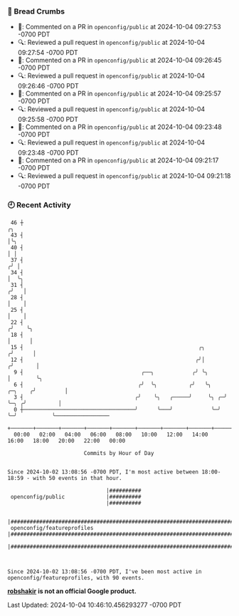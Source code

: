 ### 🍞 Bread Crumbs

 * 💬: Commented on a PR in  `openconfig/public` at 2024-10-04 09:27:53 -0700 PDT
 * 🔍: Reviewed a pull request in  `openconfig/public` at 2024-10-04 09:27:54 -0700 PDT
 * 💬: Commented on a PR in  `openconfig/public` at 2024-10-04 09:26:45 -0700 PDT
 * 🔍: Reviewed a pull request in  `openconfig/public` at 2024-10-04 09:26:46 -0700 PDT
 * 💬: Commented on a PR in  `openconfig/public` at 2024-10-04 09:25:57 -0700 PDT
 * 🔍: Reviewed a pull request in  `openconfig/public` at 2024-10-04 09:25:58 -0700 PDT
 * 💬: Commented on a PR in  `openconfig/public` at 2024-10-04 09:23:48 -0700 PDT
 * 🔍: Reviewed a pull request in  `openconfig/public` at 2024-10-04 09:23:48 -0700 PDT
 * 💬: Commented on a PR in  `openconfig/public` at 2024-10-04 09:21:17 -0700 PDT
 * 🔍: Reviewed a pull request in  `openconfig/public` at 2024-10-04 09:21:18 -0700 PDT

### 🕘 Recent Activity
```
 46 ┼                                                                            ╭╮
 43 ┤                                                                            │╰╮
 40 ┤                                                                            │ │
 37 ┤                                                                           ╭╯ │
 34 ┤                                                                           │  ╰╮
 31 ┤                                                                          ╭╯   │
 28 ┤                                                                          │    │
 25 ┤                                                                          │    │
 22 ┤                                                                         ╭╯    ╰╮
 18 ┤                                                                         │      │
 15 ┤                                                       ╭╮               ╭╯      │
 12 ┤                                                      ╭╯│              ╭╯       │
  9 ┤                                     ╭──╮            ╭╯ ╰╮             │        ╰╮
  6 ┤                                    ╭╯  ╰╮          ╭╯   ╰╮    ╭─╮    ╭╯         │
  3 ┤                                   ╭╯    ╰╮   ╭─────╯     ╰╮ ╭─╯ ╰─╮ ╭╯          │
  0 ┼───────────────────────────────────╯      ╰───╯            ╰─╯     ╰─╯           ╰─────────────────
    +───────+───────+───────+───────+───────+───────+───────+───────+───────+───────+───────+───────+────
  00:00   02:00   04:00   06:00   08:00   10:00   12:00   14:00   16:00   18:00   20:00   22:00   00:00   

						Commits by Hour of Day


Since 2024-10-02 13:08:56 -0700 PDT, I'm most active between 18:00-18:59 - with 50 events in that hour.

```



```
                               |##########
 openconfig/public             |##########
                               |##########

                               |##########################################################################################
 openconfig/featureprofiles    |##########################################################################################
                               |##########################################################################################



Since 2024-10-02 13:08:56 -0700 PDT, I've been most active in openconfig/featureprofiles, with 90 events.

```
**[robshakir](mailto:robjs@google.com) is not an official Google product.**  


Last Updated: 2024-10-04 10:46:10.456293277 -0700 PDT

